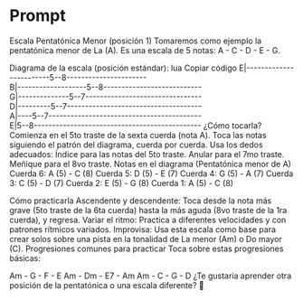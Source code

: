 
# Prompt

Escala Pentatónica Menor (posición 1)
Tomaremos como ejemplo la pentatónica menor de La (A). Es una escala de 5 notas:
A - C - D - E - G.

Diagrama de la escala (posición estándar):
lua
Copiar código
E|------------------------5--8----------------------  
B|-------------------5--8---------------------------  
G|--------------5--7--------------------------------  
D|---------5--7-------------------------------------  
A|----5--7------------------------------------------  
E|5--8----------------------------------------------
¿Cómo tocarla?
Comienza en el 5to traste de la sexta cuerda (nota A).
Toca las notas siguiendo el patrón del diagrama, cuerda por cuerda.
Usa los dedos adecuados:
Índice para las notas del 5to traste.
Anular para el 7mo traste.
Meñique para el 8vo traste.
Notas en el diagrama (Pentatónica menor de A)
Cuerda 6: A (5) - C (8)
Cuerda 5: D (5) - E (7)
Cuerda 4: G (5) - A (7)
Cuerda 3: C (5) - D (7)
Cuerda 2: E (5) - G (8)
Cuerda 1: A (5) - C (8)

Cómo practicarla
Ascendente y descendente: Toca desde la nota más grave (5to traste de la 6ta cuerda) hasta la más aguda (8vo traste de la 1ra cuerda), y regresa.
Variar el ritmo: Practica a diferentes velocidades y con patrones rítmicos variados.
Improvisa: Usa esta escala como base para crear solos sobre una pista en la tonalidad de La menor (Am) o Do mayor (C).
Progresiones comunes para practicar
Toca sobre estas progresiones básicas:

Am - G - F - E
Am - Dm - E7 - Am
Am - C - G - D
¿Te gustaría aprender otra posición de la pentatónica o una escala diferente? 🎸
